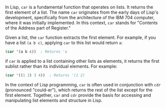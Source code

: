 In Lisp, `car` is a fundamental function that operates on lists. It returns the first element of a list. The name `car` originates from the early days of Lisp's development, specifically from the architecture of the IBM 704 computer, where it was initially implemented. In this context, `car` stands for "Contents of the Address part of Register."

Given a list, the `car` function extracts the first element. For example, if you have a list `(a b c)`, applying `car` to this list would return `a`:

```lisp
(car '(a b c))  ; Returns 'a
```

 if `car` is applied to a list containing other lists as elements, it returns the first sublist rather than its individual elements. For example:

```lisp
(car '((1 2) 3 4))  ; Returns '(1 2)
```

In the context of Lisp programming, `car` is often used in conjunction with `cdr` (pronounced "could-er"), which returns the rest of the list except for the first element. Together, `car` and `cdr` provide the basis for accessing and manipulating list elements and structure in Lisp.
